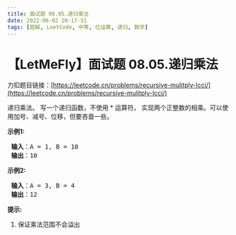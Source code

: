 ```yaml
---
title: 面试题 08.05.递归乘法
date: 2022-06-02 20-17-51
tags: [题解, LeetCode, 中等, 位运算, 递归, 数学]
---
```


# 【LetMeFly】面试题 08.05.递归乘法

力扣题目链接：[https://leetcode.cn/problems/recursive-mulitply-lcci/](https://leetcode.cn/problems/recursive-mulitply-lcci/)

<p>递归乘法。 写一个递归函数，不使用 * 运算符， 实现两个正整数的相乘。可以使用加号、减号、位移，但要吝啬一些。</p>

<p> <strong>示例1:</strong></p>

<pre>
<strong> 输入</strong>：A = 1, B = 10
<strong> 输出</strong>：10
</pre>

<p> <strong>示例2:</strong></p>

<pre>
<strong> 输入</strong>：A = 3, B = 4
<strong> 输出</strong>：12
</pre>

<p> <strong>提示:</strong></p>

<ol>
<li>保证乘法范围不会溢出</li>
</ol>


    